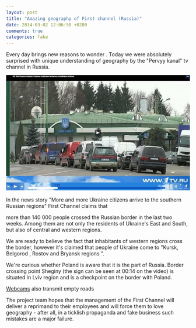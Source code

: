 ```yaml
---
layout: post
title: "Amazing geography of First channel (Russia)"
date: 2014-03-02 12:06:58 +0200
comments: true
categories: fake
---
```

Every day brings new reasons to wonder . Today we were absolutely surprised with unique understanding of geography by the "Pervyy kanal" tv channel in Russia.

![140,000 refugees](/assets/posts/2014-03-02/poland.jpg)

In the news story "More and more Ukraine citizens arrive to the southern Russian regions" First Channel claims that

more than 140 000 people crossed the Russian border in the last two weeks. Among them are not only the residents of Ukraine's East and South, but also of central and western regions.

We are ready to believe the fact that inhabitants of western regions cross the border, however it's claimed that people of Ukraine come to "Kursk, Belgorod , Rostov and Bryansk regions ".

We're curious whether Poland is aware that it is the part of Russia. Border crossing point Sheginy (the sign can be seen at 00:14 on the video) is situated in Lviv region and is a checkpoint on the border with Poland.

[Webcams](http://service.alfard-bel.ru/tamogna-online-nehoteevka.html) also transmit empty roads

The project team hopes that the management of the First Channel will deliver a reprimand to their employees and will force them to love geography - after all, in a ticklish propaganda and fake business such mistakes are a major failure.
